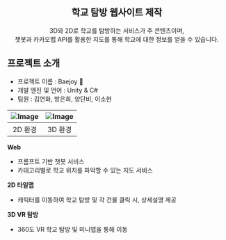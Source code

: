 <div align="center">
  
  ## 학교 탐방 웹사이트 제작
  3D와 2D로 학교를 탐방하는 서비스가 주 콘텐츠이며, </br>
  챗봇과 카카오맵 API를 활용한 지도를 통해 학교에 대한 정보를 얻을 수 있습니다.
  
</div>

## 프로젝트 소개
- 프로젝트 이름 : Baejoy 🏫
- 개발 엔진 및 언어 : Unity & C#
- 팀원 : 김연화, 방은희, 양단비, 이소현

| ![Image](https://github.com/user-attachments/assets/0041ac52-615f-4e6b-8b0e-9aaeefe0bef2) | ![Image](https://github.com/user-attachments/assets/31486aa2-4436-44e9-8dfe-72d4e4b3f4f1) |
| --- | --- |
| <div align="center">2D 환경</div> | <div align="center">3D 환경</div> |

**Web**
- 프롬프트 기반 챗봇 서비스
- 카테고리별로 학교 위치를 파악할 수 있는 지도 서비스
  
**2D 타일맵**
- 캐릭터를 이동하여 학교 탐방 및 각 건물 클릭 시, 상세설명 제공
  
**3D VR 탐방**
- 360도 VR 학교 탐방 및 미니맵을 통해 이동
  
